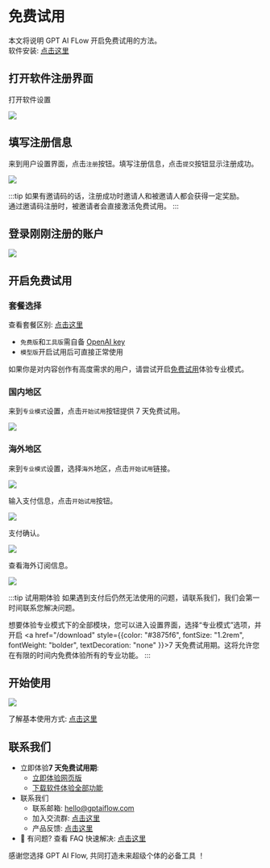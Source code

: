 # 免费试用

本文将说明 GPT AI FLow 开启免费试用的方法。  
软件安装: [点击这里](/docs/proudct/detailed-guide-to-downloading-installing-and-registering-gpt-ai-flow-software)

## 打开软件注册界面

打开软件设置

![](./img/2-start-free-trial/2023-10-30-img-6-open-app-and-open-settingsWindow.gif)

## 填写注册信息

来到用户设置界面，点击`注册`按钮。填写注册信息，点击`提交`按钮显示注册成功。

![](./img/2-start-free-trial/2023-10-30-img-7-register-new-user.gif)

:::tip
如果有邀请码的话，注册成功时邀请人和被邀请人都会获得一定奖励。  
通过邀请码注册时，被邀请者会直接激活免费试用。
:::

## 登录刚刚注册的账户

![](./img/2-start-free-trial/2023-10-30-img-8-login.gif)

## 开启免费试用

### 套餐选择

查看套餐区别: [点击这里](/business/prices-table)

- `免费版`和`工具版`需自备 [OpenAI key](/blog/how-to-register-for-OpenAI-account-and-get-OpenAI-api-key)
- `模型版`开启试用后可直接正常使用

如果你是对内容创作有高度需求的用户，请尝试开启[免费试用](/download)体验专业模式。

### 国内地区

来到`专业模式`设置，点击`开始试用`按钮提供 7 天免费试用。

![](./img/2-start-free-trial/2023-10-30-img-9-start-free-trial-zh.gif)

### 海外地区

来到`专业模式`设置，选择`海外`地区，点击`开始试用`链接。

![](./img/2-start-free-trial/2023-10-30-img-10-click-start-tiral-button-of-oversea-in-settingsWindow.gif)

输入支付信息，点击`开始试用`按钮。

![](./img/2-start-free-trial/2023-10-30-img-11-start-free-trial-oversea.gif)

支付确认。

![](./img/2-start-free-trial/2023-10-30-img-12-ok-to-have-new-trial.png)

查看海外订阅信息。

![](./img/2-start-free-trial/2023-10-30-img-13-see-oversea-subscription.gif)

:::tip 试用期体验
如果遇到支付后仍然无法使用的问题，请联系我们，我们会第一时间联系您解决问题。

想要体验专业模式下的全部模块，您可以进入设置界面，选择“专业模式”选项，并开启 <a href="/download" style={{color: "#3875f6", fontSize: "1.2rem", fontWeight: "bolder", textDecoration: "none" }}>7 天免费试用期</a>。这将允许您在有限的时间内免费体验所有的专业功能。
:::

## 开始使用

![](./img/1-registration-process/2023-08-06-img-17-gpt-ai-flow-show.gif)

了解基本使用方式: [点击这里](/docs/proudct/basic-presentation)

## 联系我们

- 立即体验**7 天免费试用期**:
  - [立即体验网页版](https://www.app.gptaiflow.com/login)
  - [下载软件体验全部功能](/download)
- 联系我们
  - 联系邮箱: hello@gptaiflow.com
  - 加入交流群: [点击这里](/communication-group)
  - 产品反馈: [点击这里](https://wj.qq.com/s2/13154598/1770/)
- 💬 有问题? 查看 FAQ 快速解决: [点击这里](/docs/proudct/gpt-ai-flow-guide-and-faq)

感谢您选择 GPT AI Flow, 共同打造未来超级个体的必备工具 ！
